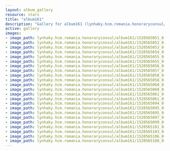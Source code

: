 ```yaml
---
layout: album_gallery
resource: stars
title: "album161"
description: "Gallery for album161 (lynhaky.hcm.romania.honoraryconsul/album161)"
active: gallery
images:
- image_path: lynhaky.hcm.romania.honoraryconsul/album161/1520565051_0-hinh-chi-ky-1-1.jpg
- image_path: lynhaky.hcm.romania.honoraryconsul/album161/1520565052_0-hinh-chi-ky-2-12.jpg
- image_path: lynhaky.hcm.romania.honoraryconsul/album161/1520565053_0-hinh-chi-ky-3-19.jpg
- image_path: lynhaky.hcm.romania.honoraryconsul/album161/1520565054_0-hinh-chi-ky-4-20.jpg
- image_path: lynhaky.hcm.romania.honoraryconsul/album161/1520565055_0-hinh-chi-ky-5-21.jpg
- image_path: lynhaky.hcm.romania.honoraryconsul/album161/1520565055_0-hinh-chi-ky-6-22.jpg
- image_path: lynhaky.hcm.romania.honoraryconsul/album161/1520565056_0-hinh-chi-ky-7-23.jpg
- image_path: lynhaky.hcm.romania.honoraryconsul/album161/1520565057_0-hinh-chi-ky-8-24.jpg
- image_path: lynhaky.hcm.romania.honoraryconsul/album161/1520565058_0-hinh-chi-ky-10-2.jpg
- image_path: lynhaky.hcm.romania.honoraryconsul/album161/1520565058_0-hinh-chi-ky-9-25.jpg
- image_path: lynhaky.hcm.romania.honoraryconsul/album161/1520565060_0-hinh-chi-ky-11-3.jpg
- image_path: lynhaky.hcm.romania.honoraryconsul/album161/1520565060_0-hinh-chi-ky-12-4.jpg
- image_path: lynhaky.hcm.romania.honoraryconsul/album161/1520565061_0-hinh-chi-ky-13-5.jpg
- image_path: lynhaky.hcm.romania.honoraryconsul/album161/1520565061_0-hinh-chi-ky-14-6.jpg
- image_path: lynhaky.hcm.romania.honoraryconsul/album161/1520565094_0-hinh-chi-ky-15-7.jpg
- image_path: lynhaky.hcm.romania.honoraryconsul/album161/1520565095_0-hinh-chi-ky-16-8.jpg
- image_path: lynhaky.hcm.romania.honoraryconsul/album161/1520565095_0-hinh-chi-ky-17-9.jpg
- image_path: lynhaky.hcm.romania.honoraryconsul/album161/1520565097_0-hinh-chi-ky-18-10.jpg
- image_path: lynhaky.hcm.romania.honoraryconsul/album161/1520565099_0-hinh-chi-ky-19-11.jpg
- image_path: lynhaky.hcm.romania.honoraryconsul/album161/1520565101_0-hinh-chi-ky-20-13.jpg
- image_path: lynhaky.hcm.romania.honoraryconsul/album161/1520565103_0-hinh-chi-ky-21-14.jpg
- image_path: lynhaky.hcm.romania.honoraryconsul/album161/1520565106_0-hinh-chi-ky-22-15.jpg
- image_path: lynhaky.hcm.romania.honoraryconsul/album161/1520565108_0-hinh-chi-ky-23-16.jpg
---
```


